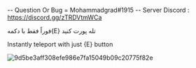 -- Question Or Bug = Mohammadgrad#1915 -- Server Discord : https://discord.gg/zTRDVtmWCa

فوراً فقط با دکمه{E} تله پورت کنید 

Instantly teleport  with just {E} button


![9d5be3aff308efe986e7fa15049b09c20775f82e](https://user-images.githubusercontent.com/113845801/190919249-f4cad98b-4b94-49a4-9fe8-ac434f5555b6.jpeg)
